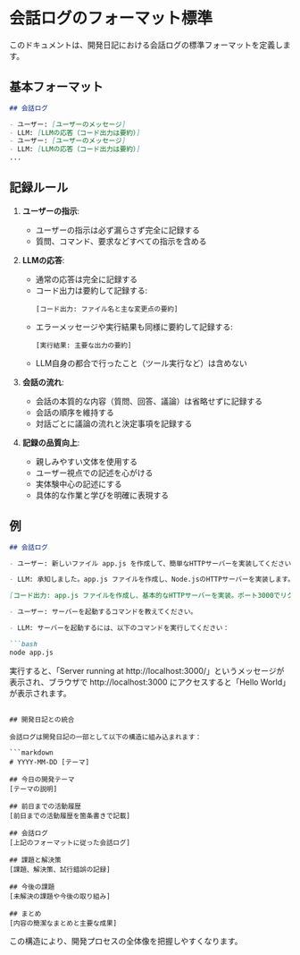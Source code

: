 # 会話ログのフォーマット標準

このドキュメントは、開発日記における会話ログの標準フォーマットを定義します。

## 基本フォーマット

```markdown
## 会話ログ

- ユーザー: [ユーザーのメッセージ]
- LLM: [LLMの応答（コード出力は要約）]
- ユーザー: [ユーザーのメッセージ]
- LLM: [LLMの応答（コード出力は要約）]
...
```

## 記録ルール

1. **ユーザーの指示**:
   - ユーザーの指示は必ず漏らさず完全に記録する
   - 質問、コマンド、要求などすべての指示を含める

2. **LLMの応答**:
   - 通常の応答は完全に記録する
   - コード出力は要約して記録する:
     ```
     [コード出力: ファイル名と主な変更点の要約]
     ```
   - エラーメッセージや実行結果も同様に要約して記録する:
     ```
     [実行結果: 主要な出力の要約]
     ```
   - LLM自身の都合で行ったこと（ツール実行など）は含めない

3. **会話の流れ**:
   - 会話の本質的な内容（質問、回答、議論）は省略せずに記録する
   - 会話の順序を維持する
   - 対話ごとに議論の流れと決定事項を記録する

4. **記録の品質向上**:
   - 親しみやすい文体を使用する
   - ユーザー視点での記述を心がける
   - 実体験中心の記述にする
   - 具体的な作業と学びを明確に表現する

## 例

```markdown
## 会話ログ

- ユーザー: 新しいファイル app.js を作成して、簡単なHTTPサーバーを実装してください。

- LLM: 承知しました。app.js ファイルを作成し、Node.jsのHTTPサーバーを実装します。

[コード出力: app.js ファイルを作成し、基本的なHTTPサーバーを実装。ポート3000でリクエストを受け付け、「Hello World」を返すシンプルなサーバー]

- ユーザー: サーバーを起動するコマンドを教えてください。

- LLM: サーバーを起動するには、以下のコマンドを実行してください：

```bash
node app.js
```

実行すると、「Server running at http://localhost:3000/」というメッセージが表示され、ブラウザで http://localhost:3000 にアクセスすると「Hello World」が表示されます。
```

## 開発日記との統合

会話ログは開発日記の一部として以下の構造に組み込まれます：

```markdown
# YYYY-MM-DD [テーマ]

## 今日の開発テーマ
[テーマの説明]

## 前日までの活動履歴
[前日までの活動履歴を箇条書きで記載]

## 会話ログ
[上記のフォーマットに従った会話ログ]

## 課題と解決策
[課題、解決策、試行錯誤の記録]

## 今後の課題
[未解決の課題や今後の取り組み]

## まとめ
[内容の簡潔なまとめと主要な成果]
```

この構造により、開発プロセスの全体像を把握しやすくなります。